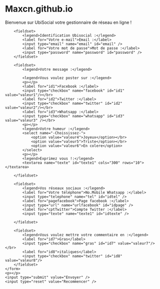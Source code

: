 
# Maxcn.github.io

<!DOCTYPE html>
<html lang="fr">
<head>
    <meta charset="UTF-8">
    <meta http-equiv="X-UA-Compatible" content="IE=edge">
    <meta name="viewport" content="width=device-width, initial-scale=1.0">
    <title>UbiSocial</title>
    <link rel="stylesheet" href="ho.css">

</head>
<body>
    <p id="paragraph">Bienvenue sur UbiSocial votre gestionnaire de réseau en ligne !</p>
    <form method="POST" action="reseaux_sociaux.php">

        <fieldset>
            <legend>Identification Ubisocial :</legend>
            <label for="Votre e-mail">Email :</label>
            <input type="email" name="email" id="email" />
            <label for="Votre mot de passe">Mot de passe :</label>
            <input type="password" name="password" id="password" />
        </fieldset>

        <fieldset>
            <legend>Votre message :</legend>
    
            <legend>Vous voulez poster sur :</legend>
            <p></p>
            <label for="id1">Facebook :</label>
            <input type="checkbox" name="facebook" id="id1" value="valeur1"/></br>
            <label for="id2">Twitter :</label>
            <input type="checkbox" name="twitter" id="id2" value="valeur2"/></br>
            <label for="id3">Whatsapp :</label>
            <input type="checkbox" name="whatsapp" id="id3" value="valeur3" /></br>
            <p></p>
            <legend>Votre humeur :</legend>
            <select name="-Choississez-">
                <option value="valeur4">Joyeux</option></br>
                <option value="valeur5">Triste</option></br>
                <option value="valeur6">En colere</option>
            </select>
            <p></p>
            <legend>Exprimez vous !:</legend>
            <textarea name="texte" id="texte1" cols="300" rows="10"></textarea>

        </fieldset>

        <fieldset>
            <legend>Vos réseaux sociaux :</legend>
            <label for="Votre téléphone">No.Mobile Whatsapp :</label>
            <input type="telephone" name="tel" id="idtel" />
            <label for="pagefacebook">Page facebook :</label>
            <input type="url" name="urlfacebook" id="idpage" />
            <label for="cptTwitter">Compte Twitter :</label>
            <input type="texte" name="texte1" id="idtexte" />
            
        </fieldset>

        <fieldset>
            <legend>Vous voulez mettre votre commentaire en :</legend>
            <label for="id7">Gras</label>
            <input type="checkbox" name="gras" id="id7" value="valeur7"/></br>
            <label for="id8">italiques</label>
            <input type="checkbox" name="twitter" id="id8" value="valeur8"/>
        </fieldset>  
    </form>
    <p></p>
    <input type="submit" value="Envoyer" />
    <input type="reset" value="Recommencer" />
    

</body>
</html>

